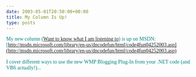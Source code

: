 ```yaml
---
date: 2003-05-01T20:50:00+00:00
title: My Column Is Up!
type: posts
---
```

<font face="Verdana" color="teal">My new column ([Want to know what I am listening to](http://msdn.microsoft.com/library/en-us/dncodefun/html/code4fun04252003.asp)) is up on MSDN: [http://msdn.microsoft.com/library/en-us/dncodefun/html/code4fun04252003.asp](http://msdn.microsoft.com/library/en-us/dncodefun/html/code4fun04252003.asp)

<font face="Verdana" color="teal">I cover different ways to use the new WMP Blogging Plug-In from your .NET code (and VB6 actually!)...
